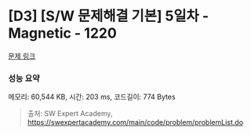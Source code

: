 # [D3] [S/W 문제해결 기본] 5일차 - Magnetic - 1220 

[문제 링크](https://swexpertacademy.com/main/code/problem/problemDetail.do?contestProbId=AV14hwZqABsCFAYD) 

### 성능 요약

메모리: 60,544 KB, 시간: 203 ms, 코드길이: 774 Bytes



> 출처: SW Expert Academy, https://swexpertacademy.com/main/code/problem/problemList.do